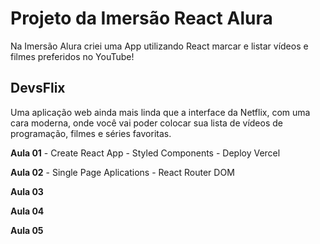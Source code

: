 # Projeto da Imersão React Alura

 Na Imersão Alura criei uma App utilizando React marcar e listar vídeos e filmes preferidos no YouTube!

## DevsFlix

 Uma aplicação web ainda mais linda que a interface da Netflix, com uma cara moderna, onde você vai poder colocar sua lista de vídeos de programação, filmes e séries favoritas.
 
 **Aula 01** - Create React App
						 - Styled Components
						 - Deploy Vercel
 
 **Aula 02** - Single Page Aplications
						 - React Router DOM

 **Aula 03**

 **Aula 04**
 
 **Aula 05**
